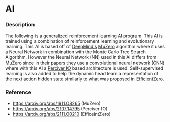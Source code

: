 # AI
### Description
The following is a generalized reinforcement learning AI program. This AI is trained using a combination of reinforcement learning and evolutionary learning. This AI is based off of [DeepMind's](https://deepmind.com/) [MuZero](https://arxiv.org/abs/1911.08265) algorithm where it uses a Neural Network in combination with the Monte Carlo Tree Search Algorithm. However the Neural Network (NN) used in this AI differs from MuZero since in their papers they use a convolutional neural network (CNN) where with this AI a [Perciver IO](https://arxiv.org/abs/2107.14795) based architecture is used. Self-supervised learning is also added to help the dynamic head learn a representation of the next action hidden state similarly to what was proposed in [EfficientZero](https://arxiv.org/abs/2111.00210).

### Reference
* https://arxiv.org/abs/1911.08265 (MuZero)
* https://arxiv.org/abs/2107.14795 (Perciver IO)
* https://arxiv.org/abs/2111.00210 (EfficeintZero)
